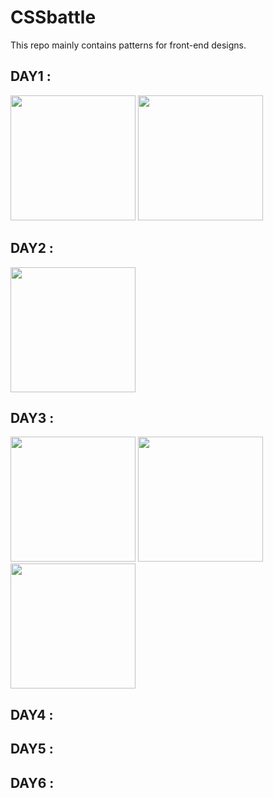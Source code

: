 # CSSbattle
This repo mainly contains patterns for front-end designs.


## DAY1 : 
<img src="https://github.com/shivamlol/CSSbattle/assets/76174984/21054d96-2711-4afc-878b-cd3442b5f191" width = 200px height = 200px>
<img src="https://github.com/shivamlol/CSSbattle/assets/76174984/93762def-c0fb-4fbd-8646-bb921946dcaf" width = 200px height = 200px>

## DAY2 : 
<img src="https://github.com/shivamlol/CSSbattle/assets/76174984/b2cc38af-2aa6-4ad1-8676-87a28c14fef6" width = 200px height = 200px>

## DAY3 : 
<img src="https://github.com/shivamlol/CSSbattle/assets/76174984/6acb5fc8-1daf-4b5c-ab0c-763baec53dab" width = 200px height = 200px>
<img src="https://github.com/shivamlol/CSSbattle/assets/76174984/d5b7b186-eb96-4de2-aae2-f1969eb104b7" width = 200px height = 200px>
<img src="https://github.com/shivamlol/CSSbattle/assets/76174984/fda66cfb-11bb-4cdd-83a8-b0a4e29424ab" width = 200px height = 200px>

## DAY4 : 

## DAY5 : 

## DAY6 : 
